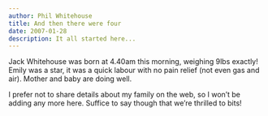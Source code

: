 ```yaml
---
author: Phil Whitehouse
title: And then there were four
date: 2007-01-28
description: It all started here...
---
```


Jack Whitehouse was born at 4.40am this morning, weighing 9lbs exactly! Emily was a star, it was a quick labour with no pain relief (not even gas and air). Mother and baby are doing well.

I prefer not to share details about my family on the web, so I won’t be adding any more here. Suffice to say though that we’re thrilled to bits!
